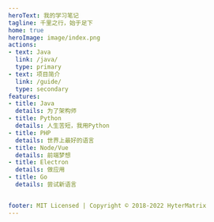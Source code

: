 ```yaml
---
heroText: 我的学习笔记
tagline: 千里之行，始于足下
home: true
heroImage: image/index.png
actions:
- text: Java
  link: /java/
  type: primary
- text: 项目简介
  link: /guide/
  type: secondary
features:
- title: Java
  details: 为了架构师
- title: Python
  details: 人生苦短，我用Python
- title: PHP
  details: 世界上最好的语言
- title: Node/Vue
  details: 前端梦想
- title: Electron
  details: 做应用
- title: Go
  details: 尝试新语言


footer: MIT Licensed | Copyright © 2018-2022 HyterMatrix
---
```

